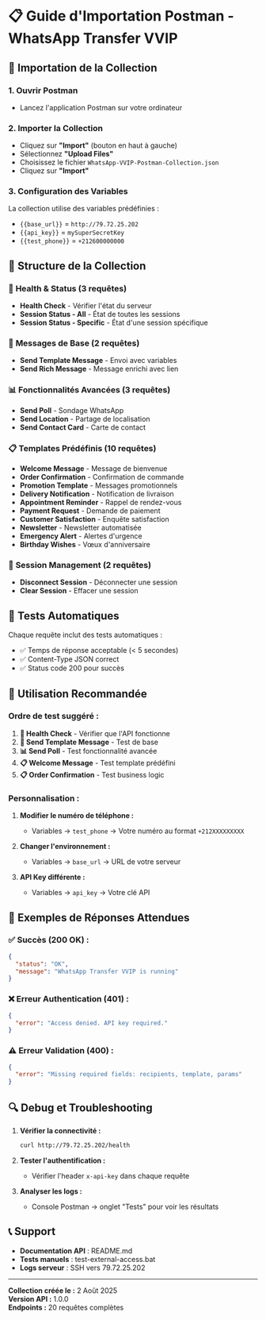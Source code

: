 # 📋 Guide d'Importation Postman - WhatsApp Transfer VVIP

## 🚀 Importation de la Collection

### 1. **Ouvrir Postman**
- Lancez l'application Postman sur votre ordinateur

### 2. **Importer la Collection**
- Cliquez sur **"Import"** (bouton en haut à gauche)
- Sélectionnez **"Upload Files"**
- Choisissez le fichier `WhatsApp-VVIP-Postman-Collection.json`
- Cliquez sur **"Import"**

### 3. **Configuration des Variables**
La collection utilise des variables prédéfinies :
- `{{base_url}}` = `http://79.72.25.202`
- `{{api_key}}` = `mySuperSecretKey`
- `{{test_phone}}` = `+212600000000`

## 📁 Structure de la Collection

### 🏥 **Health & Status** (3 requêtes)
- **Health Check** - Vérifier l'état du serveur
- **Session Status - All** - État de toutes les sessions
- **Session Status - Specific** - État d'une session spécifique

### 📱 **Messages de Base** (2 requêtes)
- **Send Template Message** - Envoi avec variables
- **Send Rich Message** - Message enrichi avec lien

### 📊 **Fonctionnalités Avancées** (3 requêtes)
- **Send Poll** - Sondage WhatsApp
- **Send Location** - Partage de localisation
- **Send Contact Card** - Carte de contact

### 📋 **Templates Prédéfinis** (10 requêtes)
- **Welcome Message** - Message de bienvenue
- **Order Confirmation** - Confirmation de commande
- **Promotion Template** - Messages promotionnels
- **Delivery Notification** - Notification de livraison
- **Appointment Reminder** - Rappel de rendez-vous
- **Payment Request** - Demande de paiement
- **Customer Satisfaction** - Enquête satisfaction
- **Newsletter** - Newsletter automatisée
- **Emergency Alert** - Alertes d'urgence
- **Birthday Wishes** - Vœux d'anniversaire

### 🔧 **Session Management** (2 requêtes)
- **Disconnect Session** - Déconnecter une session
- **Clear Session** - Effacer une session

## 🧪 Tests Automatiques

Chaque requête inclut des tests automatiques :
- ✅ Temps de réponse acceptable (< 5 secondes)
- ✅ Content-Type JSON correct
- ✅ Status code 200 pour succès

## 📝 Utilisation Recommandée

### **Ordre de test suggéré :**

1. **🏥 Health Check** - Vérifier que l'API fonctionne
2. **📱 Send Template Message** - Test de base
3. **📊 Send Poll** - Test fonctionnalité avancée
4. **📋 Welcome Message** - Test template prédéfini
5. **📋 Order Confirmation** - Test business logic

### **Personnalisation :**

1. **Modifier le numéro de téléphone :**
   - Variables → `test_phone` → Votre numéro au format `+212XXXXXXXXX`

2. **Changer l'environnement :**
   - Variables → `base_url` → URL de votre serveur

3. **API Key différente :**
   - Variables → `api_key` → Votre clé API

## 🎯 Exemples de Réponses Attendues

### ✅ **Succès (200 OK) :**
```json
{
  "status": "OK",
  "message": "WhatsApp Transfer VVIP is running"
}
```

### ❌ **Erreur Authentication (401) :**
```json
{
  "error": "Access denied. API key required."
}
```

### ⚠️ **Erreur Validation (400) :**
```json
{
  "error": "Missing required fields: recipients, template, params"
}
```

## 🔍 Debug et Troubleshooting

1. **Vérifier la connectivité :**
   ```bash
   curl http://79.72.25.202/health
   ```

2. **Tester l'authentification :**
   - Vérifier l'header `x-api-key` dans chaque requête

3. **Analyser les logs :**
   - Console Postman → onglet "Tests" pour voir les résultats

## 📞 Support

- **Documentation API** : README.md
- **Tests manuels** : test-external-access.bat
- **Logs serveur** : SSH vers 79.72.25.202

---
**Collection créée le :** 2 Août 2025  
**Version API :** 1.0.0  
**Endpoints :** 20 requêtes complètes
